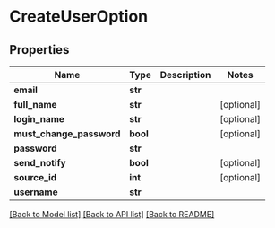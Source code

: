 # CreateUserOption

## Properties
Name | Type | Description | Notes
------------ | ------------- | ------------- | -------------
**email** | **str** |  | 
**full_name** | **str** |  | [optional] 
**login_name** | **str** |  | [optional] 
**must_change_password** | **bool** |  | [optional] 
**password** | **str** |  | 
**send_notify** | **bool** |  | [optional] 
**source_id** | **int** |  | [optional] 
**username** | **str** |  | 

[[Back to Model list]](../gitea/docs/README.md#documentation-for-models) [[Back to API list]](../gitea/docs/README.md#documentation-for-api-endpoints) [[Back to README]](../gitea/docs/README.md)

